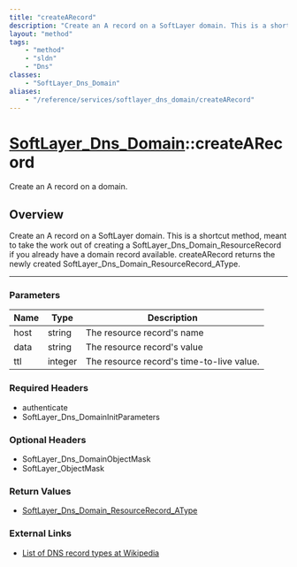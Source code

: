 ```yaml
---
title: "createARecord"
description: "Create an A record on a SoftLayer domain. This is a shortcut method, meant to take the work out of creating a SoftLayer_... "
layout: "method"
tags:
    - "method"
    - "sldn"
    - "Dns"
classes:
    - "SoftLayer_Dns_Domain"
aliases:
    - "/reference/services/softlayer_dns_domain/createARecord"
---
```

# [SoftLayer_Dns_Domain](/reference/services/SoftLayer_Dns_Domain)::createARecord


Create an A record on a domain.


## Overview 
Create an A record on a SoftLayer domain. This is a shortcut method, meant to take the work out of creating a SoftLayer_Dns_Domain_ResourceRecord if you already have a domain record available. createARecord returns the newly created SoftLayer_Dns_Domain_ResourceRecord_AType. 

-----

### Parameters 
|Name | Type | Description |
| --- | --- | --- |
|host| string| The resource record's name|
|data| string| The resource record's value|
|ttl| integer| The resource record's time-to-live value.|


### Required Headers
* authenticate
* SoftLayer_Dns_DomainInitParameters


### Optional Headers
* SoftLayer_Dns_DomainObjectMask
* SoftLayer_ObjectMask

### Return Values
* <a href='/reference/datatypes/SoftLayer_Dns_Domain_ResourceRecord_AType'>SoftLayer_Dns_Domain_ResourceRecord_AType </a>

### External Links


* [List of DNS record types at Wikipedia](http://en.wikipedia.org/wiki/List_of_DNS_record_types)





